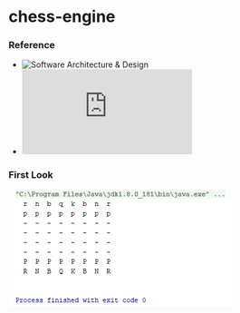 # chess-engine

### Reference
* ![Software Architecture & Design](https://www.youtube.com/watch?v=h8fSdSUKttk&list=PLOJzCFLZdG4zk5d-1_ah2B4kqZSeIlWtt)
* ![Jenkov Tutorials - hashCode() and equals()](http://tutorials.jenkov.com/java-collections/hashcode-equals.html)

### First Look
![First Look](/images/first-look.png)
